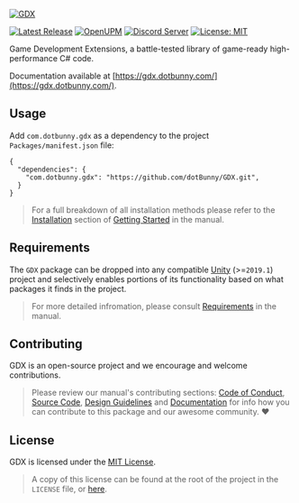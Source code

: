[![GDX](https://dotbunny.com/wp-content/uploads/2021/01/gdx-logo-fun.png)](https://github.com/dotBunny/GDX)

[![Latest Release](https://img.shields.io/github/release/dotBunny/GDX.svg?logo=github)](https://github.com/dotBunny/GDX/releases)
[![OpenUPM](https://img.shields.io/npm/v/com.dotbunny.gdx?label=openupm&registry_uri=https://package.openupm.com)](https://openupm.com/packages/com.dotbunny.gdx/)
[![Discord Server](https://img.shields.io/discord/582190573897908224.svg?label=discord&logo=discord&color=informational)](https://discord.gg/EcceFGAuJs)
[![License: MIT](https://img.shields.io/badge/License-MIT-blue.svg)](https://github.com/dotBunny/GDX/blob/main/LICENSE)

Game Development Extensions, a battle-tested library of game-ready high-performance C# code.

Documentation available at [https://gdx.dotbunny.com/](https://gdx.dotbunny.com/).

## Usage
Add `com.dotbunny.gdx` as a dependency to the project `Packages/manifest.json` file:

```
{
  "dependencies": {
    "com.dotbunny.gdx": "https://github.com/dotBunny/GDX.git",
  }
}
```
> For a full breakdown of all installation methods please refer to the [Installation](https://gdx.dotbunny.com/manual/getting-started.html#installation) section of [Getting Started](https://gdx.dotbunny.com/manual/getting-started.html) in the manual.

## Requirements
The `GDX` package can be dropped into any compatible [Unity](http://unity3d.com) (>=`2019.1`) project and selectively enables portions of its functionality based on what packages it finds in the project.
> For more detailed infromation, please consult [Requirements](https://gdx.dotbunny.com/manual/requirements.html) in the manual.

## Contributing
GDX is an open-source project and we encourage and welcome contributions.
> Please review our manual's contributing sections: [Code of Conduct](https://gdx.dotbunny.com/manual/contributing/code-of-conduct.html), [Source Code](https://gdx.dotbunny.com/manual/contributing/source-code.html), [Design Guidelines](https://gdx.dotbunny.com/manual/contributing/design-guidelines.html) and [Documentation](https://gdx.dotbunny.com/manual/contributing/documentation.html) for info how you can contribute to this package and our awesome community. :heart:

## License
GDX is licensed under the [MIT License](https://choosealicense.com/licenses/mit/).
> A copy of this license can be found at the root of the project in the `LICENSE` file, or [here](https://gdx.dotbunny.com/license.html).